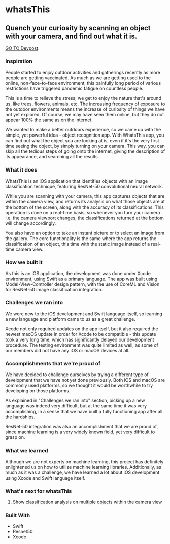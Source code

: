 # whatsThis
## Quench your curiosity by scanning an object with your camera, and find out what it is.

[GO TO Devpost](https://devpost.com/software/whatsthis).


### Inspiration

People started to enjoy outdoor activities and gatherings recently as more people are getting vaccinated. As much as we are getting used to the online, non-face-to-face environment, this painfully long period of various restrictions have triggered pandemic fatigue on countless people.

This is a time to relieve the stress; we get to enjoy the nature that's around us, like trees, flowers, animals, etc. The increasing frequency of exposure to the outdoor environments means the increase of curiosity of things we have not yet explored. Of course, we may have seen them online, but they do not appear 100% the same as on the internet.

We wanted to make a better outdoors experience, so we came up with the simple, yet powerful idea - object recognition app. With WhatsThis app, you can find out what the object you are looking at is, even if it's the very first time seeing the object, by simply turning on your camera. This way, you can skip all the tedious steps of going onto the internet, giving the description of its appearance, and searching all the results.


### What it does

WhatsThis is an iOS application that identifies objects with an image classification technique, featuring ResNet-50 convolutional neural network.

While you are scanning with your camera, this app captures objects that are within the camera view, and returns its analysis on what those objects are at the bottom of the screen, along with the accuracy of its classifications. This operation is done on a real-time basis, so whenever you turn your camera i.e. the camera viewport changes, the classifications returned at the bottom will change accordingly.

You also have an option to take an instant picture or to select an image from the gallery. The core functionality is the same where the app returns the classification of an object, this time with the static image instead of a real-time camera view.


### How we built it

As this is an iOS application, the development was done under Xcode environment, using Swift as a primary language. The app was built using Model-View-Controller design pattern, with the use of CoreML and Vision for ResNet-50 image classification integration.


### Challenges we ran into

We were new to the iOS development and Swift language itself, so learning a new language and platform came to us as a great challenge.

Xcode not only required updates on the app itself, but it also required the newest macOS update in order for Xcode to be compatible - this update took a very long time, which has significantly delayed our development procedure. The testing environment was quite limited as well, as some of our members did not have any iOS or macOS devices at all.


### Accomplishments that we're proud of

We have decided to challenge ourselves by trying a different type of development that we have not yet done previously. Both iOS and macOS are commonly used platforms, so we thought it would be worthwhile to try developing on those platforms.

As explained in "Challenges we ran into" section, picking up a new language was indeed very difficult, but at the same time it was very accomplishing, in a sense that we have built a fully functioning app after all the hardships.

ResNet-50 integration was also an accomplishment that we are proud of, since machine learning is a very widely known field, yet very difficult to grasp on.


### What we learned

Although we are not experts on machine learning, this project has definitely enlightened us on how to utilize machine learning libraries. Additionally, as much as it was a challenge, we have learned a lot about iOS development using Xcode and Swift language itself.


### What's next for whatsThis

1. Show classification analysis on multiple objects within the camera view


### Built With
- Swift
- Resnet50
- Xcode
